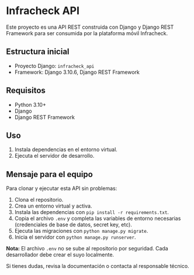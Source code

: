 # Infracheck API

Este proyecto es una API REST construida con Django y Django REST Framework para ser consumida por la plataforma móvil Infracheck.

## Estructura inicial
- Proyecto Django: `infracheck_api`
- Framework: Django 3.10.6, Django REST Framework


## Requisitos
- Python 3.10+
- Django
- Django REST Framework

## Uso
1. Instala dependencias en el entorno virtual.
2. Ejecuta el servidor de desarrollo.

## Mensaje para el equipo

Para clonar y ejecutar esta API sin problemas:
1. Clona el repositorio.
2. Crea un entorno virtual y activa.
3. Instala las dependencias con `pip install -r requirements.txt`.
4. Copia el archivo `.env` y completa las variables de entorno necesarias (credenciales de base de datos, secret key, etc).
5. Ejecuta las migraciones con `python manage.py migrate`.
6. Inicia el servidor con `python manage.py runserver`.

**Nota:** El archivo `.env` no se sube al repositorio por seguridad. Cada desarrollador debe crear el suyo localmente.

Si tienes dudas, revisa la documentación o contacta al responsable técnico.


